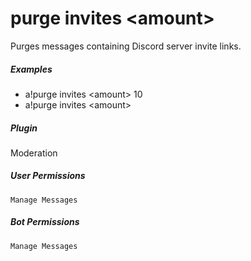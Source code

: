 # purge invites &lt;amount&gt;

Purges messages containing Discord server invite links.
			

##### Examples

* a!purge invites &lt;amount&gt; 10
* a!purge invites &lt;amount&gt; 


##### Plugin
Moderation


##### User Permissions
`Manage Messages`


##### Bot Permissions
`Manage Messages`
